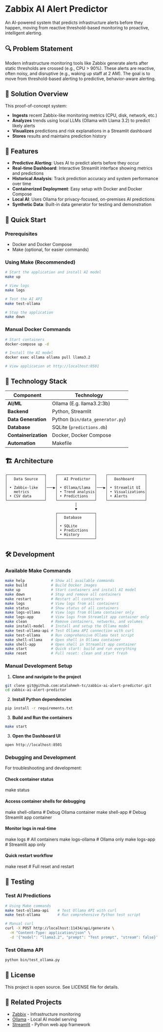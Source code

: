 # Zabbix AI Alert Predictor

An AI-powered system that predicts infrastructure alerts before they happen, moving from reactive threshold-based monitoring to proactive, intelligent alerting.

## 🔍 Problem Statement

Modern infrastructure monitoring tools like Zabbix generate alerts after static thresholds are crossed (e.g., CPU > 90%). These alerts are reactive, often noisy, and disruptive (e.g., waking up staff at 2 AM). The goal is to move from threshold-based alerting to predictive, behavior-aware alerting.

## 🧠 Solution Overview

This proof-of-concept system:

- **Ingests** recent Zabbix-like monitoring metrics (CPU, disk, network, etc.)
- **Analyzes** trends using local LLMs (Ollama with Llama 3.2) to predict likely alerts
- **Visualizes** predictions and risk explanations in a Streamlit dashboard
- **Stores** results and maintains prediction history

## 🎯 Features

- **Predictive Alerting**: Uses AI to predict alerts before they occur
- **Real-time Dashboard**: Interactive Streamlit interface showing metrics and predictions
- **Historical Analysis**: Track prediction accuracy and system performance over time
- **Containerized Deployment**: Easy setup with Docker and Docker Compose
- **Local AI**: Uses Ollama for privacy-focused, on-premises AI predictions
- **Synthetic Data**: Built-in data generator for testing and demonstration

## 🚀 Quick Start

### Prerequisites

- Docker and Docker Compose
- Make (optional, for easier commands)

### Using Make (Recommended)

```bash
# Start the application and install AI model
make up

# View logs
make logs

# Test the AI API
make test-ollama

# Stop the application
make down
```

### Manual Docker Commands

```bash
# Start containers
docker-compose up -d

# Install the AI model
docker exec ollama ollama pull llama3.2

# View application at http://localhost:8501
```

## 🔧 Technology Stack

| Component            | Technology                       |
| -------------------- | -------------------------------- |
| **AI/ML**            | Ollama (E.g. llama3.2:3b)        |
| **Backend**          | Python, Streamlit                |
| **Data Generation**  | Python (`bin/data_generator.py`) |
| **Database**         | SQLite (`predictions.db`)        |
| **Containerization** | Docker, Docker Compose           |
| **Automation**       | Makefile                         |

## 🏗️ Architecture

```
┌─────────────────┐    ┌─────────────────┐    ┌─────────────────┐
│   Data Source   │    │   AI Predictor  │    │   Dashboard     │
│                 │    │                 │    │                 │
│ • Zabbix-like   │───▶│ • Ollama/Llama  │───▶│ • Streamlit UI  │
│   metrics       │    │ • Trend analysis│    │ • Visualizations│
│ • CSV data      │    │ • Predictions   │    │ • Alerts        │
└─────────────────┘    └─────────────────┘    └─────────────────┘
                                │
                                ▼
                       ┌─────────────────┐
                       │   Database      │
                       │                 │
                       │ • SQLite        │
                       │ • Predictions   │
                       │ • History       │
                       └─────────────────┘
```

## 🛠️ Development

### Available Make Commands

```bash
make help            # Show all available commands
make build           # Build Docker images
make up              # Start containers and install AI model
make down            # Stop and remove all containers
make restart         # Restart all containers
make logs            # View logs from all containers
make status          # Show status of all containers
make logs-ollama     # View logs from Ollama container only
make logs-app        # View logs from Streamlit app container only
make clean           # Remove containers, networks, and volumes
make install-model   # Install and setup the Ollama model
make test-ollama-api # Test Ollama API connection with curl
make test-ollama     # Run comprehensive Ollama test script
make shell-ollama    # Open shell in Ollama container
make shell-app       # Open shell in Streamlit app container
make start           # Quick start: build and run everything
make reset           # Full reset: clean and start fresh
```

### Manual Development Setup

1. **Clone and navigate to the project**

```bash
git clone git@github.com:atalahmeh-tc/zabbix-ai-alert-predictor.git
cd zabbix-ai-alert-predictor
```

2. **Install Python dependencies**

```bash
pip install -r requirements.txt
```

3. **Build and Run the containers**

```bash
make start
```

3. **Open the Dashboard UI**

```bash
open http://localhost:8501
```

### Debugging and Development

For troubleshooting and development:

#### Check container status

make status

#### Access container shells for debugging

make shell-ollama # Debug Ollama container
make shell-app # Debug Streamlit app container

#### Monitor logs in real-time

make logs # All containers
make logs-ollama # Ollama only
make logs-app # Streamlit app only

#### Quick restart workflow

make reset # Full reset and restart

## 🧪 Testing

### Test AI Predictions

```bash
# Using Make commands
make test-ollama-api    # Test Ollama API with curl
make test-ollama        # Run comprehensive Python test script

# Manual curl
curl -X POST http://localhost:11434/api/generate \
  -H "Content-Type: application/json" \
  -d '{"model": "llama3.2", "prompt": "Test prompt", "stream": false}'
```

### Test Ollama API

```bash
python bin/test_ollama.py
```

## 📝 License

This project is open source. See LICENSE file for details.

## 🔗 Related Projects

- [Zabbix](https://www.zabbix.com/) - Infrastructure monitoring
- [Ollama](https://ollama.ai/) - Local AI model serving
- [Streamlit](https://streamlit.io/) - Python web app framework
